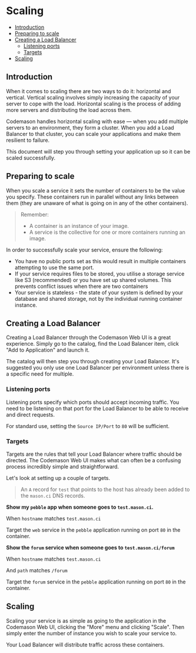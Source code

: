# Scaling

- [Introduction](#introduction)
- [Preparing to scale](#preparing-to-scale)
- [Creating a Load Balancer](#creating-a-loadbalancer)
    - [Listening ports](#listening-ports)
    - [Targets](#targets)
- [Scaling](#scaling)


<a name="introduction"></a>
## Introduction
When it comes to scaling there are two ways to do it: horizontal and vertical. Vertical scaling involves simply increasing the capacity of your server to cope with the load. Horizontal scaling is the process of adding more servers and distributing the load across them.

Codemason handles horizontal scaling with ease — when you add multiple servers to an environment, they form a cluster. When you add a Load Balancer to that cluster, you can scale your applications and make them resilient to failure.

This document will step you through setting your application up so it can be scaled successfully. 


<a name="preparing-to-scale"></a>
## Preparing to scale
When you scale a service it sets the number of containers to be the value you specify. These containers run in parallel without any links between them (they are unaware of what is going on in any of the other containers).

> Remember:
> - A container is an instance of your image. 
> - A service is the collective for one or more containers running an image.

In order to successfully scale your service, ensure the following:
- You have no public ports set as this would result in multiple containers attempting to use the same port.
- If your service requires files to be stored, you utilise a storage service like S3 (recommended) or you have set up shared volumes. This prevents conflict issues when there are two containers  
- Your service is stateless - the state of your system is defined by your database and shared storage, not by the individual running container instance.


<a name="creating-a-loadbalancer"></a>
## Creating a Load Balancer
Creating a Load Balancer through the Codemason Web UI is a great experience. Simply go to the catalog, find the Load Balancer item, click "Add to Application" and launch it. 

The catalog will then step you through creating your Load Balancer. It's suggested you only use one Load Balancer per environment unless there is a specific need for multiple.

<a name="listening-ports"></a>
### Listening ports
Listening ports specify which ports should accept incoming traffic. You need to be listening on that port for the Load Balancer to be able to receive and direct requests.

For standard use, setting the `Source IP/Port` to `80` will be sufficient.


<a name="targets"></a>
### Targets
Targets are the rules that tell your Load Balancer where traffic should be directed. The Codemason Web UI makes what can often be a confusing process incredibly simple and straightforward.

Let's look at setting up a couple of targets.

> An `A` record for `test` that points to the host has already been added to the `mason.ci` DNS records.

**Show my `pebble` app when someone goes to `test.mason.ci`.**

When `hostname` matches `test.mason.ci`

Target the `web` service in the `pebble` application running on port `80` in the container.


**Show the `forum` service when someone goes to `test.mason.ci/forum`**

When `hostname` matches `test.mason.ci`

And `path` matches `/forum`

Target the `forum` service in the `pebble` application running on port `80` in the container.


<a name="targets"></a>
## Scaling
Scaling your service is as simple as going to the application in the Codemason Web UI, clicking the "More" menu and clicking "Scale". Then simply enter the number of instance you wish to scale your service to.

Your Load Balancer will distribute traffic across these containers.

